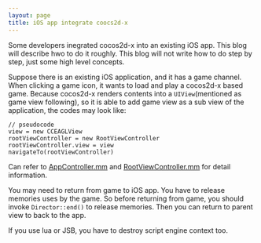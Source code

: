 ```yaml
---
layout: page
title: iOS app integrate coocs2d-x
---
```


Some developers inegrated cocos2d-x into an existing iOS app. This blog will describe hwo to do it roughly. This blog will not write how to do step by step, just some high level concepts.

Suppose there is an existing iOS application, and it has a game channel. When clicking a game icon, it wants to load and play a cocos2d-x based game. Because cocos2d-x renders contents into a `UIView`(mentioned as game view following), so it is able to add game view as a sub view of the application, the codes may look like:

```
// pseudocode
view = new CCEAGLView
rootViewController = new RootViewController
rootViewController.view = view
navigateTo(rootViewController)

```

Can refer to [AppController.mm](https://github.com/cocos2d/cocos2d-x/blob/v3/tests/cpp-empty-test/proj.ios/AppController.mm) and [RootViewController.mm](https://github.com/cocos2d/cocos2d-x/blob/v3/tests/cpp-empty-test/proj.ios/RootViewController.mm) for detail information.

You may need to return from game to iOS app. You have to release memories uses by the game. So before returning from game, you should invoke `Director::end()` to release memories. Then you can return to parent view to back to the app.

If you use lua or JSB, you have to destroy script engine context too.
